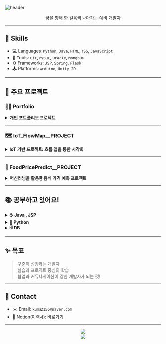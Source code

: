 ![header](https://capsule-render.vercel.app/api?type=waving&color=000000&height=200&section=header&text=Just%20Fighting!%&fontSize=50&fontColor=ffffff&animation=wave)

<p align="center">꿈을 향해 한 걸음씩 나아가는 예비 개발자</p>

---

## 🔧 Skills

- 💻 Languages: `Python`, `Java`, `HTML`, `CSS`, `JavaScript`
- 🧰 Tools: `Git`, `MySQL`, `Oracle`, `MongoDB`
- ⚙️ Frameworks: `JSP`, `Spring`, `Flask`
- 🕹️ Platforms: `Arduino`, `Unity 2D`

---

## 📌 주요 프로젝트



### 🧑‍💻 Portfolio
<details>
  <summary><b>개인 포트폴리오 프로젝트</b></summary>
  <ul>
    <li>프로젝트 소개 및 자신을 홍보하는 웹사이트</li>
    <li>사용 기술: HTML, CSS, JavaScript</li>
  </ul>
  🔗 [GitHub Repo 바로가기](https://github.com/kuma2156/Portfolio)
</details>

---

### 🗺️ IoT_FlowMap__PROJECT
<details>
  <summary><b>IoT 기반 프로젝트: 흐름 맵을 통한 시각화</b></summary>
  <ul>
    <li>IoT 장치 데이터를 흐름 맵으로 시각화한 프로젝트</li>
    <li>실시간 데이터 분석 및 시각화</li>
  </ul>
  🔗 [GitHub Repo 바로가기](https://github.com/kuma2156/IoT_FlowMap__PROJECT)
</details>

---

### 🍔 FoodPricePredict__PROJECT
<details>
  <summary><b>머신러닝을 활용한 음식 가격 예측 프로젝트</b></summary>
  <ul>
    <li>음식 가격 예측을 위한 데이터 분석 및 모델 학습</li>
    <li>사용 기술: Python, Pandas, Scikit-learn</li>
  </ul>
  🔗 [GitHub Repo 바로가기](https://github.com/kuma2156/FoodPricePredict__PROJECT)
</details>

---

## 📚 공부하고 있어요!

<details>
  <summary><b>☕ Java , JSP</b></summary>
  <ul>
    <li>Java 프로그래밍을 통한 문제 풀이 및 실습 , 알고리즘 구현</li>
    <li>웹 게시판, 로그인 시스템 등 구현</li>
  </ul>
  <li>
      🔗 [GitHub Repo 바로가기](https://github.com/kuma2156/JSP__LAB) 
  </li>
  <li>
      🔗 [GitHub Repo 바로가기](https://github.com/kuma2156/korit_4_java)
  </li>
</details>

<details>
  <summary><b> 🐍 Python</b></summary>
  <ul>
    <li>파이썬을 이용한 다양한 문제 풀이 및 알고리즘 구현</li>
  </ul>
  🔗 [GitHub Repo 바로가기](https://github.com/kuma2156/Python__LAB)
</details>

<details>
  <summary><b> 🗄️ DB</b></summary>
  <ul>
    <li>MySQL 이용한 실습 및 데이터베이스 구현</li>
  </ul>
  🔗 [GitHub Repo 바로가기](https://github.com/kuma2156/DB__LAB)
</details>

---

## ✨ 목표

> 꾸준히 성장하는 개발자  
> 실습과 프로젝트 중심의 학습  
> 협업과 커뮤니케이션이 강한 개발자가 되는 것!

---


## 🔗 Contact

- ✉️ Email: `kuma2156@naver.com`
- 💼 Notion(이력서): [바로가기](https://your-notion-link)

---

<p align="center">
  <img src="https://github-readme-stats.vercel.app/api?username=myungkyu&show_icons=true&theme=tokyonight" />
  <br/>
  <img src="https://github-readme-stats.vercel.app/api/top-langs/?username=myungkyu&layout=compact&theme=tokyonight" />
</p>
